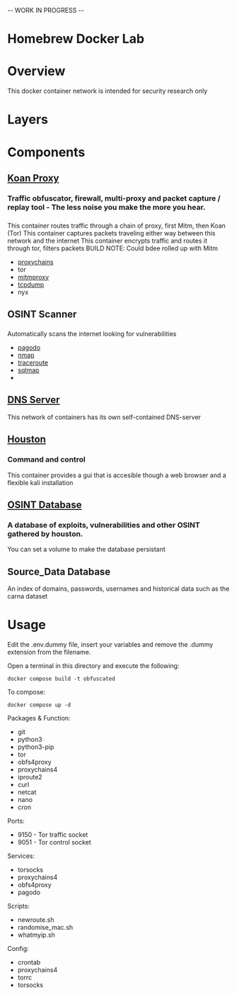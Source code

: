 -- WORK IN PROGRESS --
# Homebrew Docker Lab
# Overview
This docker container network is intended for security research only

# Layers
# Components
## [Koan Proxy](Koan)
### Traffic obfuscator, firewall, multi-proxy and packet capture / replay tool - The less noise you make the more you hear.
### 
This container routes traffic through a chain of proxy, first Mitm, then Koan (Tor)
This container captures packets traveling either way between this network and the internet
This container encrypts traffic and routes it through tor, filters packets
BUILD NOTE: Could bdee rolled up with Mitm

- [proxychains]()
- tor
- [mitmproxy]()
- [tcpdump]()
- nyx


## OSINT Scanner
###
Automatically scans the internet looking for vulnerabilities
- [pagodo]()
- [nmap]()
- [traceroute]()
- [sqlmap](https://sqlmap.org/)
-  
## [DNS Server](DNS%20Server)
This network of containers has its own self-contained DNS-server
## [Houston](houston)
### Command and control
This container provides a gui that is accesible though a web browser and a flexible kali installation 
## [OSINT Database](database)
### A database of exploits, vulnerabilities and other OSINT gathered by houston. 
You can set a volume to make the database persistant 
## Source_Data Database
An index of domains, passwords, usernames and historical data such as the carna dataset 
# Usage

Edit the .env.dummy file, insert your variables and remove the .dummy extension from the filename.

Open a terminal in this directory and execute the following:

    docker compose build -t obfuscated

To compose:

    docker compose up -d

Packages & Function:
- git 
- python3 
- python3-pip 
- tor  
- obfs4proxy
- proxychains4 
- iproute2 
- curl 
- netcat
- nano
- cron

Ports:
- 9150 - Tor traffic socket
- 9051 - Tor control socket

Services:
- torsocks
- proxychains4
- obfs4proxy
- pagodo

Scripts:
- newroute.sh
- randomise_mac.sh
- whatmyip.sh

Config:
- crontab
- proxychains4
- torrc
- torsocks